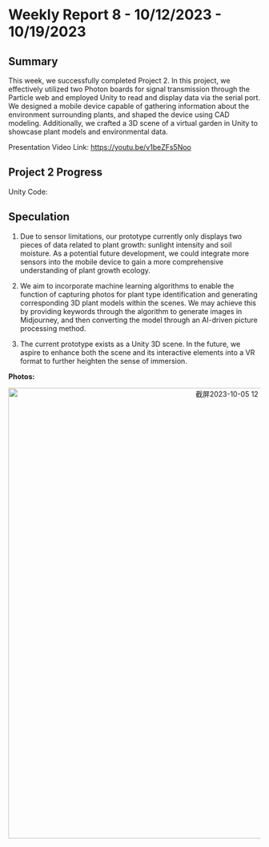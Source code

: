 # Weekly Report 8 - 10/12/2023 - 10/19/2023

## Summary
This week, we successfully completed Project 2. In this project, we effectively utilized two Photon boards for signal transmission through the Particle web and employed Unity to read and display data via the serial port. We designed a mobile device capable of gathering information about the environment surrounding plants, and shaped the device using CAD modeling. Additionally, we crafted a 3D scene of a virtual garden in Unity to showcase plant models and environmental data.

Presentation Video Link: https://youtu.be/v1beZFs5Noo
   
## Project 2 Progress

Unity Code:


## Speculation
1. Due to sensor limitations, our prototype currently only displays two pieces of data related to plant growth: sunlight intensity and soil moisture. As a potential future development, we could integrate more sensors into the mobile device to gain a more comprehensive understanding of plant growth ecology.

2. We aim to incorporate machine learning algorithms to enable the function of capturing photos for plant type identification and generating corresponding 3D plant models within the scenes. We may achieve this by providing keywords through the algorithm to generate images in Midjourney, and then converting the model through an AI-driven picture processing method.

3. The current prototype exists as a Unity 3D scene. In the future, we aspire to enhance both the scene and its interactive elements into a VR format to further heighten the sense of immersion.



**Photos:** <p>
<p align="center">
  <img width="900" alt="截屏2023-10-05 12 28 45" src="https://github.com/Berkeley-MDes/tdf-fa23-PikaG/assets/74200423/ec987fc0-6542-4a58-837e-78c023ed409c">
</p>

